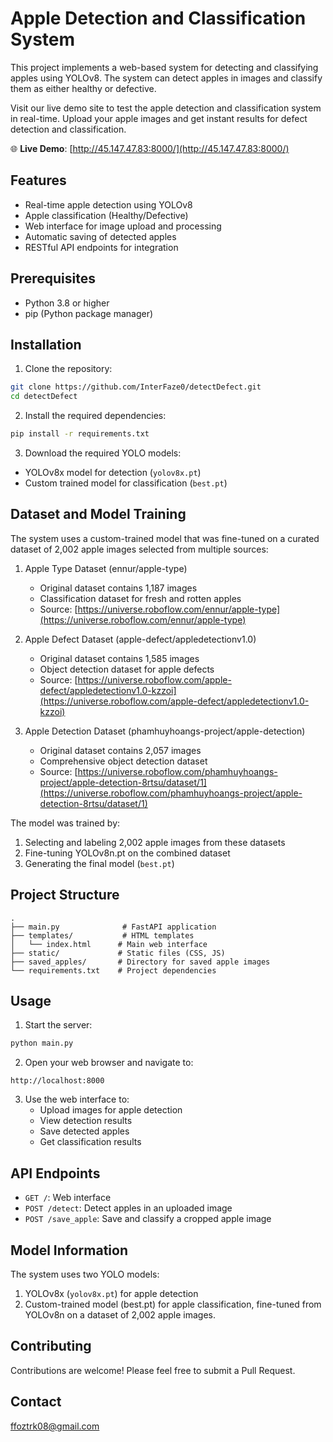 # Apple Detection and Classification System

This project implements a web-based system for detecting and classifying apples using YOLOv8. The system can detect apples in images and classify them as either healthy or defective.

Visit our live demo site to test the apple detection and classification system in real-time. Upload your apple images and get instant results for defect detection and classification.

🌐 **Live Demo**: [http://45.147.47.83:8000/](http://45.147.47.83:8000/)

## Features

- Real-time apple detection using YOLOv8
- Apple classification (Healthy/Defective)
- Web interface for image upload and processing
- Automatic saving of detected apples
- RESTful API endpoints for integration

## Prerequisites

- Python 3.8 or higher
- pip (Python package manager)

## Installation

1. Clone the repository:
```bash
git clone https://github.com/InterFaze0/detectDefect.git
cd detectDefect
```

2. Install the required dependencies:
```bash
pip install -r requirements.txt
```

3. Download the required YOLO models:
- YOLOv8x model for detection (`yolov8x.pt`)
- Custom trained model for classification (`best.pt`)

## Dataset and Model Training

The system uses a custom-trained model that was fine-tuned on a curated dataset of 2,002 apple images selected from multiple sources:

1. Apple Type Dataset (ennur/apple-type)
   - Original dataset contains 1,187 images
   - Classification dataset for fresh and rotten apples
   - Source: [https://universe.roboflow.com/ennur/apple-type](https://universe.roboflow.com/ennur/apple-type)

2. Apple Defect Dataset (apple-defect/appledetectionv1.0)
   - Original dataset contains 1,585 images
   - Object detection dataset for apple defects
   - Source: [https://universe.roboflow.com/apple-defect/appledetectionv1.0-kzzoi](https://universe.roboflow.com/apple-defect/appledetectionv1.0-kzzoi)

3. Apple Detection Dataset (phamhuyhoangs-project/apple-detection)
   - Original dataset contains 2,057 images
   - Comprehensive object detection dataset
   - Source: [https://universe.roboflow.com/phamhuyhoangs-project/apple-detection-8rtsu/dataset/1](https://universe.roboflow.com/phamhuyhoangs-project/apple-detection-8rtsu/dataset/1)

The model was trained by:
1. Selecting and labeling 2,002 apple images from these datasets
2. Fine-tuning YOLOv8n.pt on the combined dataset
3. Generating the final model (`best.pt`)

## Project Structure

```
.
├── main.py              # FastAPI application
├── templates/           # HTML templates
│   └── index.html      # Main web interface
├── static/             # Static files (CSS, JS)
├── saved_apples/       # Directory for saved apple images
└── requirements.txt    # Project dependencies
```

## Usage

1. Start the server:
```bash
python main.py
```

2. Open your web browser and navigate to:
```
http://localhost:8000
```

3. Use the web interface to:
   - Upload images for apple detection
   - View detection results
   - Save detected apples
   - Get classification results

## API Endpoints

- `GET /`: Web interface
- `POST /detect`: Detect apples in an uploaded image
- `POST /save_apple`: Save and classify a cropped apple image

## Model Information

The system uses two YOLO models:
1. YOLOv8x (`yolov8x.pt`) for apple detection
2. Custom-trained model (best.pt) for apple classification, fine-tuned from YOLOv8n on a dataset of 2,002 apple images.

## Contributing

Contributions are welcome! Please feel free to submit a Pull Request.

## Contact

ffoztrk08@gmail.com 

